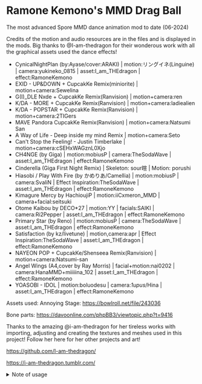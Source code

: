 # Ramone Kemono's MMD Drag Ball
The most advanced Spore MMD dance animation mod to date (06-2024)

Credits of the motion and audio resources are in the files and is displayed in the mods. Big thanks to @I-am-thedragon for their wonderous work with all the graphical assets used the dance effects!
- CynicalNightPlan (by:Ayase/cover:ARAKI) | motion:リングイネ(Linguine) | camera:yukineko_0815 | asset:I_am_THEdragon | effect:RamoneKemono
- EXID - UP&DOWN + CupcakKe Remix(miniorite) | motion+camera:Sewelina
- G(I)_DLE Nxde + CupcakKe Remix(Ranvision) | motion+camera:ren
- K/DA - MORE + CupcakKe Remix(Ranvision) | motion+camera:ladiealien
- K/DA - POPSTAR + CupcakKe Remix(Ranvision) | motion+camera:2TIGers
- MAVE Pandora CupcakKe Remix(Ranvision) | motion+camera:Natsumi San
- A Way of Life - Deep inside my mind Remix | motion+camera:Seto
- Can't Stop the Feeling! - Justin Timberlake | motion+camera:cSEHxWAGznL0Xjo
- CH4NGE (by Giga) | motion:mobiusP | camera:TheSodaWave | asset:I_am_THEdragon | effect:RamoneKemono
- Cinderella (Giga First Night Remix) | Skeleton: sour暄 | Motion: porushi
- Hiasobi / Play With Fire (by かめりあ/Camellia) | motion:mobiusP | camera:SvaliN | Effect Inspiration:TheSodaWave | asset:I_am_THEdragon | effect:RamoneKemono
- Kimagure Mercy by HachioujiP | motion:iiCxmeron_MMD | camera+facial:seitsuki
- Otome Kaibou by DECO*27 | motion:YY | facials:SAIKI | camera:Ri2Pepper | asset:I_am_THEdragon | effect:RamoneKemono
- Primary Star (by Reno) | motion:mobiusP | camera:TheSodaWave | asset:I_am_THEdragon | effect:RamoneKemono
- Satisfaction (by kz/livetune) |  motion,camera:apr | Effect Inspiration:TheSodaWave | asset:I_am_THEdragon | effect:RamoneKemono
- NAYEON POP + CupcakKe/Shenseea Remix(Ranvision) | motion+camera:Natsumi-san
- Angel Wings (A4,cover by Ray Morris) | facial+motion:nai0202 | camera:HanaMMD+miiiiina_102 | asset:I_am_THEdragon | effect:RamoneKemono
- YOASOBI - IDOL | motion:boluodesu | camera:_1upus_/Hina | asset:I_am_THEdragon | effect:RamoneKemono

Assets used:
Annoying Stage: https://bowlroll.net/file/243036

Bone parts: https://davoonline.com/phpBB3/viewtopic.php?t=9416

Thanks to the amazing @i-am-thedragon for her tireless works with importing, adjusting and creating the textures and meshes used in this project! Follow her here for her other projects and art!

https://github.com/I-am-thedragon/

https://i-am-thedragon.tumblr.com/


<details>

<summary>Note of usage</summary>
- If you want to interrupt a dance, you need to interrupt the animation first, instead of interrupting by switching to Edit or Paint mode. If you do the latter, the Camera will malfunction and to fix that you need to go to Test Drive (the camera will glitch out), go to Paint mode again and then to Test Drive Again
- All of these dances, camera motions and dance effects are meant to be for when the creature hasn't moved while in the test drive mode(not even spinning around). So if you moved the creature, go to paint mode, and then test drive again.
</details>

